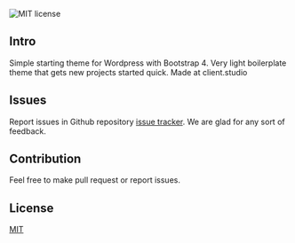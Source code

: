 ![MIT license](https://img.shields.io/badge/license-MIT-blue.svg)

## Intro

Simple starting theme for Wordpress with Bootstrap 4. Very light boilerplate theme that gets new projects started quick. Made at client.studio

## Issues

Report issues in Github repository [issue tracker](https://github.com/clientagency/client.theme/issues). We are glad for any sort of feedback.

## Contribution

Feel free to make pull request or report issues.

## License

[MIT](http://opensource.org/licenses/MIT)
